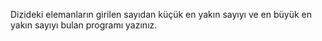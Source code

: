 Dizideki elemanların girilen sayıdan küçük en yakın sayıyı ve en büyük en yakın sayıyı bulan programı yazınız.
